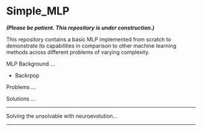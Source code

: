 # Simple_MLP

***(Please be patient. This repository is under construction.)***

This repository contains a basic MLP implemented from scratch to demonstrate its capabilities in comparison to other machine learning methods across different problems of varying complexity.


MLP Background
...
  - Backrpop


Problems
...

Solutions
...


---

Solving the unsolvable with neuroevolution...


---






